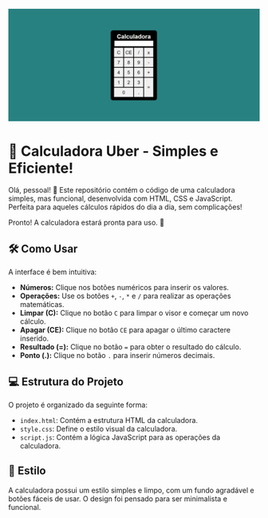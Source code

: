 ![Projeto Calculadora Simples](imagem/Calculation.png)

# 🧮 Calculadora Uber - Simples e Eficiente!

Olá, pessoal! 👋 Este repositório contém o código de uma calculadora simples, mas funcional, desenvolvida com HTML, CSS e JavaScript. Perfeita para aqueles cálculos rápidos do dia a dia, sem complicações!

Pronto! A calculadora estará pronta para uso. 🎉

## 🛠️ Como Usar

A interface é bem intuitiva:

* **Números:** Clique nos botões numéricos para inserir os valores.
* **Operações:** Use os botões `+`, `-`, `*` e `/` para realizar as operações matemáticas.
* **Limpar (C):** Clique no botão `C` para limpar o visor e começar um novo cálculo.
* **Apagar (CE):** Clique no botão `CE` para apagar o último caractere inserido.
* **Resultado (=):** Clique no botão `=` para obter o resultado do cálculo.
* **Ponto (.):** Clique no botão `.` para inserir números decimais.

## 💻 Estrutura do Projeto

O projeto é organizado da seguinte forma:

* `index.html`: Contém a estrutura HTML da calculadora.
* `style.css`: Define o estilo visual da calculadora.
* `script.js`: Contém a lógica JavaScript para as operações da calculadora.

## 🎨 Estilo

A calculadora possui um estilo simples e limpo, com um fundo agradável e botões fáceis de usar. O design foi pensado para ser minimalista e funcional.